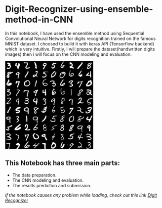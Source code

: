 # Digit-Recognizer-using-ensemble-method-in-CNN
In this notebook, I have used the ensemble method using Sequential Convolutional Neural Network for digits recognition trained on the famous MNIST dataset. I choosed to build it with keras API (Tensorflow backend) which is very intuitive. Firstly, I will prepare the dataset(handwritten digits images) then i will focus on the CNN modeling and evaluation.

![MNIST data sample](download.png)

## This Notebook has three main parts:

- The data preparation.
- The CNN modeling and evaluation.
- The results prediction and submission.


*if the notebook causes any problem while loading, check out this link [Digit Recognizer](https://www.kaggle.com/alifrahman/digit-recognizer-for-beginners-0-9966)*
